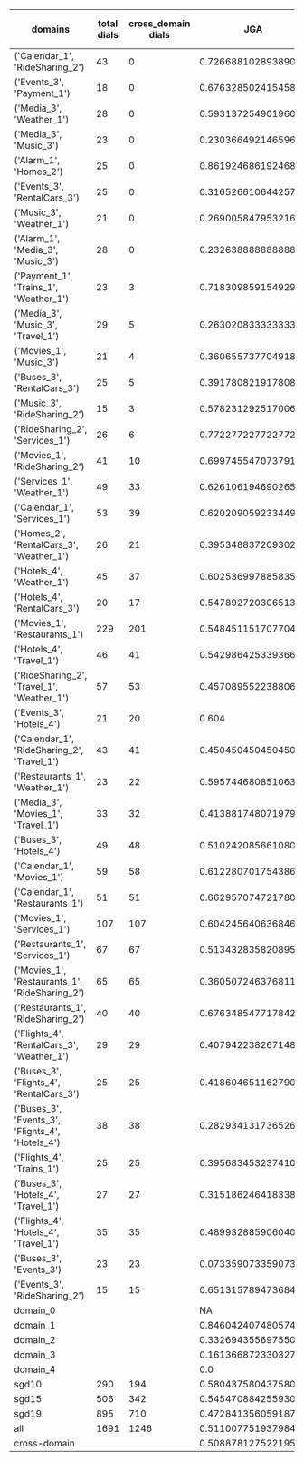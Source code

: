 | domains                                          |   total dials |   cross_domain dials | JGA                 | RSA                | TA                 | CDTA                 |   total turns |   cross-domain turns |
|--------------------------------------------------|---------------|----------------------|---------------------|--------------------|--------------------|----------------------|---------------|----------------------|
| ('Calendar_1', 'RideSharing_2')                  |            43 |                    0 | 0.7266881028938906  | 0.9134753550543032 | 0.8295819935691319 | NA                   |           311 |                    0 |
| ('Events_3', 'Payment_1')                        |            18 |                    0 | 0.6763285024154589  | 0.9223618090452259 | 0.8115942028985508 | NA                   |           207 |                    0 |
| ('Media_3', 'Weather_1')                         |            28 |                    0 | 0.5931372549019608  | 0.8198952879581148 | 0.8235294117647058 | NA                   |           204 |                    0 |
| ('Media_3', 'Music_3')                           |            23 |                    0 | 0.23036649214659685 | 0.5640462889066241 | 0.5916230366492147 | NA                   |           191 |                    0 |
| ('Alarm_1', 'Homes_2')                           |            25 |                    0 | 0.8619246861924686  | 0.968791771094403  | 0.9497907949790795 | NA                   |           239 |                    0 |
| ('Events_3', 'RentalCars_3')                     |            25 |                    0 | 0.3165266106442577  | 0.7589231764967048 | 0.680672268907563  | NA                   |           357 |                    0 |
| ('Music_3', 'Weather_1')                         |            21 |                    0 | 0.26900584795321636 | 0.6335086181711942 | 0.6549707602339181 | NA                   |           171 |                    0 |
| ('Alarm_1', 'Media_3', 'Music_3')                |            28 |                    0 | 0.2326388888888889  | 0.5951147375304678 | 0.5798611111111112 | NA                   |           288 |                    0 |
| ('Payment_1', 'Trains_1', 'Weather_1')           |            23 |                    3 | 0.7183098591549296  | 0.9447617387500085 | 0.8676056338028169 | 0.3333333333333333   |           355 |                    3 |
| ('Media_3', 'Music_3', 'Travel_1')               |            29 |                    5 | 0.2630208333333333  | 0.7340440818642455 | 0.6796875          | 0.0                  |           384 |                    5 |
| ('Movies_1', 'Music_3')                          |            21 |                    4 | 0.36065573770491804 | 0.7653872468527633 | 0.6612021857923497 | 0.0                  |           183 |                    4 |
| ('Buses_3', 'RentalCars_3')                      |            25 |                    5 | 0.3917808219178082  | 0.8705184727139409 | 0.6986301369863014 | 0.0                  |           365 |                    5 |
| ('Music_3', 'RideSharing_2')                     |            15 |                    3 | 0.5782312925170068  | 0.8898936170212763 | 0.8299319727891157 | 0.0                  |           147 |                    3 |
| ('RideSharing_2', 'Services_1')                  |            26 |                    6 | 0.7722772277227723  | 0.9447792658730161 | 0.900990099009901  | 0.0                  |           303 |                    6 |
| ('Movies_1', 'RideSharing_2')                    |            41 |                   10 | 0.6997455470737913  | 0.9052195340501787 | 0.8320610687022901 | 0.0                  |           393 |                   10 |
| ('Services_1', 'Weather_1')                      |            49 |                   33 | 0.6261061946902655  | 0.8995416946121175 | 0.838495575221239  | 0.4583333333333333   |           452 |                   48 |
| ('Calendar_1', 'Services_1')                     |            53 |                   39 | 0.6202090592334495  | 0.8894099947671382 | 0.7752613240418118 | 0.14285714285714285  |           574 |                   49 |
| ('Homes_2', 'RentalCars_3', 'Weather_1')         |            26 |                   21 | 0.3953488372093023  | 0.8634205146705142 | 0.7142857142857143 | 0.5                  |           301 |                   22 |
| ('Hotels_4', 'Weather_1')                        |            45 |                   37 | 0.6025369978858351  | 0.8972886550453513 | 0.8308668076109936 | 0.16216216216216217  |           473 |                   37 |
| ('Hotels_4', 'RentalCars_3')                     |            20 |                   17 | 0.5478927203065134  | 0.8981352538581462 | 0.7969348659003831 | 0.0                  |           261 |                   17 |
| ('Movies_1', 'Restaurants_1')                    |           229 |                  201 | 0.5484511517077045  | 0.8921046640670878 | 0.767275615567911  | 0.21561338289962825  |          2518 |                  269 |
| ('Hotels_4', 'Travel_1')                         |            46 |                   41 | 0.5429864253393665  | 0.8473597906612262 | 0.8280542986425339 | 0.3902439024390244   |           442 |                   41 |
| ('RideSharing_2', 'Travel_1', 'Weather_1')       |            57 |                   53 | 0.457089552238806   | 0.8484277582000539 | 0.7145522388059702 | 0.20512820512820512  |           536 |                   78 |
| ('Events_3', 'Hotels_4')                         |            21 |                   20 | 0.604               | 0.9020594735784612 | 0.752              | 0.85                 |           250 |                   20 |
| ('Calendar_1', 'RideSharing_2', 'Travel_1')      |            43 |                   41 | 0.45045045045045046 | 0.7971189907944098 | 0.6981981981981982 | 0.07317073170731707  |           444 |                   41 |
| ('Restaurants_1', 'Weather_1')                   |            23 |                   22 | 0.5957446808510638  | 0.888486975986976  | 0.825531914893617  | 0.21739130434782608  |           235 |                   23 |
| ('Media_3', 'Movies_1', 'Travel_1')              |            33 |                   32 | 0.4138817480719794  | 0.8333785486750441 | 0.7712082262210797 | 0.4375               |           389 |                   32 |
| ('Buses_3', 'Hotels_4')                          |            49 |                   48 | 0.5102420856610801  | 0.883467362151055  | 0.7802607076350093 | 0.0625               |           537 |                   48 |
| ('Calendar_1', 'Movies_1')                       |            59 |                   58 | 0.612280701754386   | 0.8893899236199795 | 0.7894736842105263 | 0.08695652173913043  |           570 |                   69 |
| ('Calendar_1', 'Restaurants_1')                  |            51 |                   51 | 0.6629570747217806  | 0.9247519689438887 | 0.821939586645469  | 0.13333333333333333  |           629 |                   60 |
| ('Movies_1', 'Services_1')                       |           107 |                  107 | 0.604245640636846   | 0.91189274645157   | 0.7808946171341926 | 0.23232323232323232  |          1319 |                  198 |
| ('Restaurants_1', 'Services_1')                  |            67 |                   67 | 0.5134328358208955  | 0.891024347737311  | 0.7482587064676617 | 0.14393939393939395  |          1005 |                  132 |
| ('Movies_1', 'Restaurants_1', 'RideSharing_2')   |            65 |                   65 | 0.3605072463768116  | 0.8610294474391842 | 0.6440217391304348 | 0.08092485549132948  |          1104 |                  173 |
| ('Restaurants_1', 'RideSharing_2')               |            40 |                   40 | 0.6763485477178424  | 0.9297229468395776 | 0.8278008298755186 | 0.0                  |           482 |                   40 |
| ('Flights_4', 'RentalCars_3', 'Weather_1')       |            29 |                   29 | 0.40794223826714804 | 0.8521308246492069 | 0.6462093862815884 | 0.19642857142857142  |           277 |                   56 |
| ('Buses_3', 'Flights_4', 'RentalCars_3')         |            25 |                   25 | 0.4186046511627907  | 0.8654972309053316 | 0.7043189368770764 | 0.23404255319148937  |           301 |                   47 |
| ('Buses_3', 'Events_3', 'Flights_4', 'Hotels_4') |            38 |                   38 | 0.28293413173652693 | 0.8155959412964058 | 0.6032934131736527 | 0.21212121212121213  |           668 |                  132 |
| ('Flights_4', 'Trains_1')                        |            25 |                   25 | 0.39568345323741005 | 0.8233375758656656 | 0.6762589928057554 | 0.0                  |           278 |                   25 |
| ('Buses_3', 'Hotels_4', 'Travel_1')              |            27 |                   27 | 0.3151862464183381  | 0.8523808367558365 | 0.7077363896848138 | 0.018518518518518517 |           349 |                   54 |
| ('Flights_4', 'Hotels_4', 'Travel_1')            |            35 |                   35 | 0.4899328859060403  | 0.8926925403506206 | 0.727069351230425  | 0.16176470588235295  |           447 |                   68 |
| ('Buses_3', 'Events_3')                          |            23 |                   23 | 0.07335907335907337 | 0.4777762092979482 | 0.5328185328185329 | 0.0                  |           259 |                   23 |
| ('Events_3', 'RideSharing_2')                    |            15 |                   15 | 0.6513157894736842  | 0.8795182826432826 | 0.75               | 0.06666666666666667  |           152 |                   15 |
| domain_0                                         |               |                      | NA                  | NA                 | NA                 | NA                   |             0 |                    0 |
| domain_1                                         |               |                      | 0.8460424074805742  | 0.9255482199067607 | 0.9064928223363624 | NA                   |          7593 |                    0 |
| domain_2                                         |               |                      | 0.33269435569755057 | 0.8339770564581344 | 0.665814696485623  | 0.21129568106312294  |          9390 |                 1505 |
| domain_3                                         |               |                      | 0.16136687233032748 | 0.8008194684141788 | 0.6018035121025154 | 0.027210884353741496 |          2107 |                  294 |
| domain_4                                         |               |                      | 0.0                 | 0.7461719007058665 | 0.45               | 0.16666666666666666  |           260 |                   54 |
| sgd10                                            |           290 |                  194 | 0.5804375804375804  | 0.885747856296267  | 0.7989060489060489 | 0.30165289256198347  |          3108 |                  242 |
| sgd15                                            |           506 |                  342 | 0.5454708842559309  | 0.8603271441490217 | 0.7643781452192667 | 0.13053097345132744  |          5564 |                  452 |
| sgd19                                            |           895 |                  710 | 0.4728413560591871  | 0.8567556480370297 | 0.7289754635699569 | 0.17515099223468508  |         10678 |                 1159 |
| all                                              |          1691 |                 1246 | 0.5110077519379845  | 0.8624112082135039 | 0.7503875968992249 | 0.18078791149487317  |         19350 |                 1853 |
| cross-domain                                     |               |                      | 0.5088781275221953  | 0.8731945217190386 | 0.747511433952112  | 0.18078791149487317  |         14868 |                 1853 |
